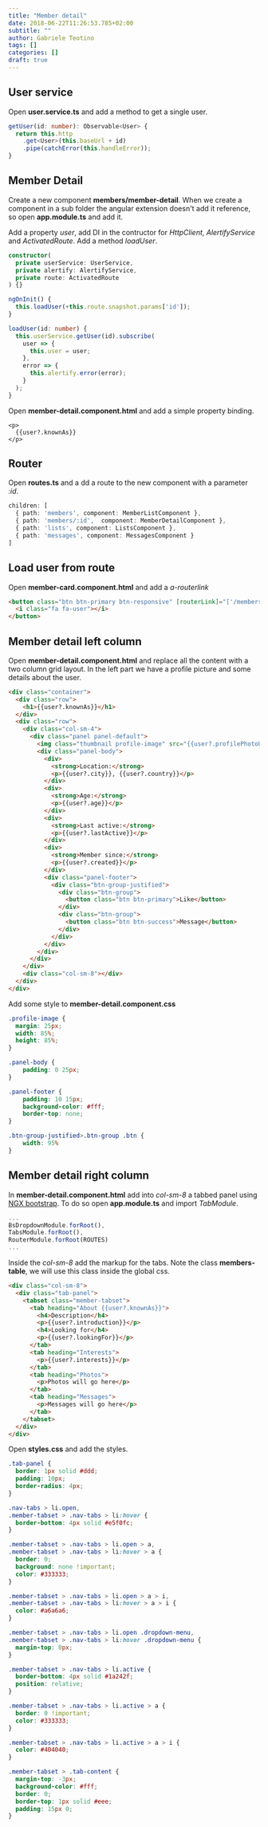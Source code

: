 ```yaml
---
title: "Member detail"
date: 2018-06-22T11:26:53.785+02:00
subtitle: ""
author: Gabriele Teotino
tags: []
categories: []
draft: true
---
```


## User service

Open **user.service.ts** and add a method to get a single user.

```typescript
getUser(id: number): Observable<User> {
  return this.http
    .get<User>(this.baseUrl + id)
    .pipe(catchError(this.handleError));
}
```

## Member Detail

Create a new component **members/member-detail**. When we create a component in a sub folder the angular extension doesn't add it reference, so open **app.module.ts** and add it.

Add a property *user*, add DI in the contructor for *HttpClient*, *AlertifyService* and *ActivatedRoute*. Add a method *loadUser*.

```typescript
constructor(
  private userService: UserService,
  private alertify: AlertifyService,
  private route: ActivatedRoute
) {}

ngOnInit() {
  this.loadUser(+this.route.snapshot.params['id']);
}

loadUser(id: number) {
  this.userService.getUser(id).subscribe(
    user => {
      this.user = user;
    },
    error => {
      this.alertify.error(error);
    }
  );
}
```

Open **member-detail.component.html** and add a simple property binding.

```
<p>
  {{user?.knownAs}}
</p>
```

## Router

Open **routes.ts** and a dd a route to the new component with a parameter *:id*.

```typescript
children: [
  { path: 'members', component: MemberListComponent },
  { path: 'members/:id',  component: MemberDetailComponent },
  { path: 'lists', component: ListsComponent },
  { path: 'messages', component: MessagesComponent }
]
```

## Load user from route

Open **member-card.component.html** and add a *a-routerlink*

```html
<button class="btn btn-primary btn-responsive" [routerLink]="['/members/', user.id]">
  <i class="fa fa-user"></i>
</button>
```

## Member detail left column

Open **member-detail.component.html** and replace all the content with a two column grid layout. In the left part we have a profile picture and some details about the user.

```html
<div class="container">
  <div class="row">
    <h1>{{user?.knownAs}}</h1>
  </div>
  <div class="row">
    <div class="col-sm-4">
      <div class="panel panel-default">
        <img class="thumbnail profile-image" src="{{user?.profilePhotoUrl}}" alt="{{user?.knownAs}}">
        <div class="panel-body">
          <div>
            <strong>Location:</strong>
            <p>{{user?.city}}, {{user?.country}}</p>
          </div>
          <div>
            <strong>Age:</strong>
            <p>{{user?.age}}</p>
          </div>
          <div>
            <strong>Last active:</strong>
            <p>{{user?.lastActive}}</p>
          </div>
          <div>
            <strong>Member since:</strong>
            <p>{{user?.created}}</p>
          </div>
          <div class="panel-footer">
            <div class="btn-group-justified">
              <div class="btn-group">
                <button class="btn btn-primary">Like</button>
              </div>
              <div class="btn-group">
                <button class="btn btn-success">Message</button>
              </div>
            </div>
          </div>
        </div>
      </div>
    </div>
    <div class="col-sm-8"></div>
  </div>
</div>
```

Add some style to **member-detail.component.css**

```css
.profile-image {
  margin: 25px;
  width: 85%;
  height: 85%;
}

.panel-body {
    padding: 0 25px;
}

.panel-footer {
    padding: 10 15px;
    background-color: #fff;
    border-top: none;
}

.btn-group-justified>.btn-group .btn {
    width: 95%
}
```

## Member detail right column

In **member-detail.component.html** add into *col-sm-8* a tabbed panel using [NGX bootstrap](https://valor-software.com/ngx-bootstrap/#/tabs). To do so open **app.module.ts** and import *TabModule*.

```typescript
...
BsDropdownModule.forRoot(),
TabsModule.forRoot(),
RouterModule.forRoot(ROUTES)
...
```

Inside the *col-sm-8* add the markup for the tabs. Note the class **members-table**, we will use this class inside the global css.

```html
<div class="col-sm-8">
  <div class="tab-panel">
    <tabset class="member-tabset">
      <tab heading="About {{user?.knownAs}}">
        <h4>Description</h4>
        <p>{{user?.introduction}}</p>
        <h4>Looking for</h4>
        <p>{{user?.lookingFor}}</p>
      </tab>
      <tab heading="Interests">
        <p>{{user?.interests}}</p>
      </tab>
      <tab heading="Photos">
        <p>Photos will go here</p>
      </tab>
      <tab heading="Messages">
        <p>Messages will go here</p>
      </tab>
    </tabset>
  </div>
</div>
```

Open **styles.css** and add the styles.

```css
.tab-panel {
  border: 1px solid #ddd;
  padding: 10px;
  border-radius: 4px;
}

.nav-tabs > li.open,
.member-tabset > .nav-tabs > li:hover {
  border-bottom: 4px solid #e5f0fc;
}

.member-tabset > .nav-tabs > li.open > a,
.member-tabset > .nav-tabs > li:hover > a {
  border: 0;
  background: none !important;
  color: #333333;
}

.member-tabset > .nav-tabs > li.open > a > i,
.member-tabset > .nav-tabs > li:hover > a > i {
  color: #a6a6a6;
}

.member-tabset > .nav-tabs > li.open .dropdown-menu,
.member-tabset > .nav-tabs > li:hover .dropdown-menu {
  margin-top: 0px;
}

.member-tabset > .nav-tabs > li.active {
  border-bottom: 4px solid #1a242f;
  position: relative;
}

.member-tabset > .nav-tabs > li.active > a {
  border: 0 !important;
  color: #333333;
}

.member-tabset > .nav-tabs > li.active > a > i {
  color: #404040;
}

.member-tabset > .tab-content {
  margin-top: -3px;
  background-color: #fff;
  border: 0;
  border-top: 1px solid #eee;
  padding: 15px 0;
}
```
